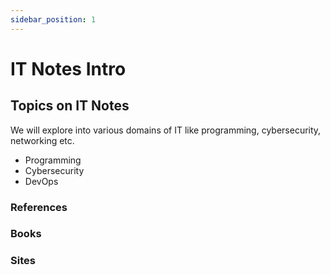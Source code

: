 ```yaml
---
sidebar_position: 1
---
```


# IT Notes Intro



## Topics on IT Notes

We will explore into various domains of IT like programming, cybersecurity, networking etc.
- Programming
- Cybersecurity
- DevOps

### References


### Books


### Sites